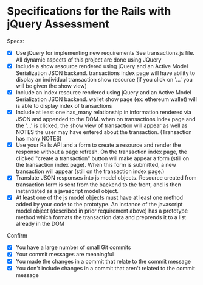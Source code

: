 # Specifications for the Rails with jQuery Assessment

Specs:
- [x] Use jQuery for implementing new requirements
    See transactions.js file.  All dynamic aspects of this project are done using JQuery
- [x] Include a show resource rendered using jQuery and an Active Model Serialization JSON backend.
    transactions index page will have ability to display an individual transaction show resource (if you click on '...'
    you will be given the show view)
- [x] Include an index resource rendered using jQuery and an Active Model Serialization JSON backend.
    wallet show page (ex: ethereum wallet) will is able to display index of transactions
- [x] Include at least one has_many relationship in information rendered via JSON and appended to the DOM.
    when on transactions index page and the '...' is clicked, the show view of transaction will appear as well as NOTES the user may have entered about the transaction. (Transaction has many NOTES)
- [x] Use your Rails API and a form to create a resource and render the response without a page refresh.
    On the transaction index page, the clicked "create a transaction" button will make appear a form (still on the transaction index page). When this form is submitted, a new transaction will appear (still on the transaction index page.)
- [x] Translate JSON responses into js model objects.
    Resource created from transaction form is sent from the backend to the front, and is then instantiated as a javascript model object.  
- [x] At least one of the js model objects must have at least one method added by your code to the prototype.
    An instance of the javascript model object (described in prior requirement above) has a prototype method which formats the transaction data and preprends it to a list already in the DOM

Confirm
- [x] You have a large number of small Git commits
- [x] Your commit messages are meaningful
- [x] You made the changes in a commit that relate to the commit message
- [x] You don't include changes in a commit that aren't related to the commit message
